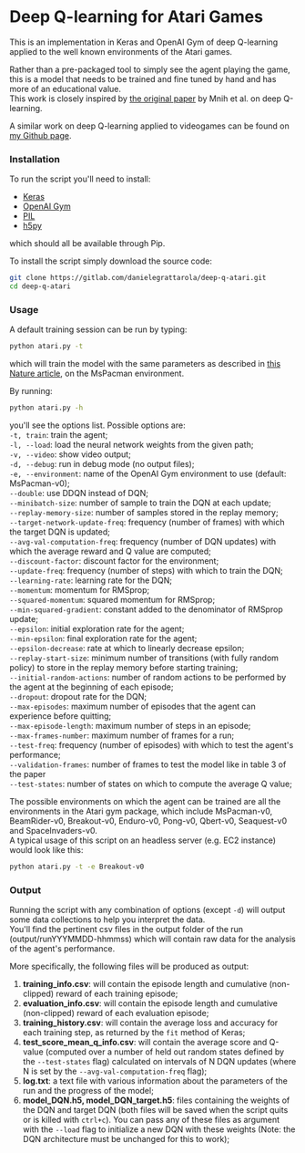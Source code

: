 # Deep Q-learning for Atari Games
This is an implementation in Keras and OpenAI Gym of deep Q-learning applied to 
the well known environments of the Atari games.  
  
Rather than a pre-packaged tool to simply see the agent playing the game, this 
is a model that needs to be trained and fine tuned by hand and has more of an 
educational value.  
This work is closely inspired by 
[the original paper](https://www.cs.toronto.edu/~vmnih/docs/dqn.pdf) by Mnih et 
al. on deep Q-learning.  
  
A similar work on deep Q-learning applied to videogames can be found on 
[my Github page](https://github.com/danielegrattarola/deep-q-snake).  

### Installation
To run the script you'll need to install:  
- [Keras](http://keras.io/#installation)
- [OpenAI Gym](https://gym.openai.com/)  
- [PIL](http://www.pythonware.com/products/pil/)
- [h5py](http://packages.ubuntu.com/trusty/python-h5py)

which should all be available through Pip.  
  
To install the script simply download the source code:
```sh
git clone https://gitlab.com/danielegrattarola/deep-q-atari.git
cd deep-q-atari
```  
  
### Usage
A default training session can be run by typing:
```sh
python atari.py -t
```  
which will train the model with the same parameters as described in 
[this Nature article](http://www.nature.com/nature/journal/v518/n7540/full/nature14236.html), 
on the MsPacman environment.  
  
By running:
```sh
python atari.py -h
```  
you'll see the options list. Possible options are:  
`-t, train`: train the agent;  
`-l, --load`: load the neural network weights from the given path;  
`-v, --video`: show video output;  
`-d, --debug`: run in debug mode (no output files);  
`-e, --environment`: name of the OpenAI Gym environment to use 
(default: MsPacman-v0);  
`--double`: use DDQN instead of DQN;   
`--minibatch-size`: number of sample to train the DQN at each update;  
`--replay-memory-size`: number of samples stored in the replay memory;  
`--target-network-update-freq`: frequency (number of frames) with which the 
target DQN is updated;  
`--avg-val-computation-freq`: frequency (number of DQN updates) with which the 
average reward and Q value are computed;  
`--discount-factor`: discount factor for the environment;  
`--update-freq`: frequency (number of steps) with which to train the DQN;  
`--learning-rate`: learning rate for the DQN;  
`--momentum`: momentum for RMSprop;  
`--squared-momentum`: squared momentum for RMSprop;  
`--min-squared-gradient`: constant added to the denominator of RMSprop update;  
`--epsilon`: initial exploration rate for the agent;  
`--min-epsilon`: final exploration rate for the agent;  
`--epsilon-decrease`: rate at which to linearly decrease epsilon;  
`--replay-start-size`: minimum number of transitions (with fully random policy) 
to store in the replay memory before starting training;  
`--initial-random-actions`: number of random actions to be performed by the 
agent at the beginning of each episode;  
`--dropout`: dropout rate for the DQN;  
`--max-episodes`: maximum number of episodes that the agent can experience 
before quitting;  
`--max-episode-length`: maximum number of steps in an episode;  
`--max-frames-number`: maximum number of frames for a run;  
`--test-freq`: frequency (number of episodes) with which to test the agent's 
performance;  
`--validation-frames`: number of frames to test the model like in table 3 of the
 paper  
`--test-states`: number of states on which to compute the average Q value;  
  
The possible environments on which the agent can be trained are all the 
environments in the Atari gym package, which include MsPacman-v0, BeamRider-v0, 
Breakout-v0, Enduro-v0, Pong-v0, Qbert-v0, Seaquest-v0 and SpaceInvaders-v0.  
A typical usage of this script on an headless server (e.g. EC2 instance) would 
look like this:
```sh
python atari.py -t -e Breakout-v0 
```  
  
### Output
Running the script with any combination of options (except `-d`) will output 
some data collections to help you interpret the data.  
You'll find the pertinent csv files in the output folder of the run 
(output/runYYYMMDD-hhmmss) which will contain raw data for the analysis of the 
agent's performance.  
  
More specifically, the following files will be produced as output:  
1. **training_info.csv**: will contain the episode length and cumulative 
(non-clipped) reward of each training episode;    
2. **evaluation_info.csv**: will contain the episode length and cumulative 
(non-clipped) reward of each evaluation episode;  
3. **training_history.csv**: will contain the average loss and accuracy for each
 training step, as returned by the `fit` method of Keras;  
4. **test_score_mean_q_info.csv**: will contain the average score and Q-value 
(computed over a number of held out random states defined by the `--test-states`
 flag) calculated on intervals of N DQN updates (where N is set by the 
 `--avg-val-computation-freq` flag);  
5. **log.txt**: a text file with various information about the parameters of the 
run and the progress of the model;  
6. **model_DQN.h5, model_DQN_target.h5**: files containing the weights of the 
DQN and target DQN (both files will be saved when the script quits or is killed 
with `ctrl+c`). You can pass any of these files as argument with the `--load` 
flag to initialize a new DQN with these weights (Note: the DQN architecture must
 be unchanged for this to work);  
